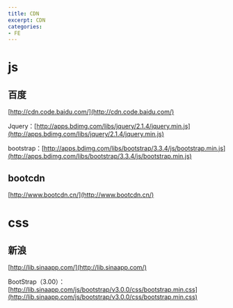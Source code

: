 ```yaml
---
title: CDN
excerpt: CDN
categories: 
- FE
---
```



# js
## 百度
[http://cdn.code.baidu.com/](http://cdn.code.baidu.com/)

Jquery：[http://apps.bdimg.com/libs/jquery/2.1.4/jquery.min.js](http://apps.bdimg.com/libs/jquery/2.1.4/jquery.min.js)

bootstrap：[http://apps.bdimg.com/libs/bootstrap/3.3.4/js/bootstrap.min.js](http://apps.bdimg.com/libs/bootstrap/3.3.4/js/bootstrap.min.js)

## bootcdn
[http://www.bootcdn.cn/](http://www.bootcdn.cn/)

# css
## 新浪
[http://lib.sinaapp.com/](http://lib.sinaapp.com/)

BootStrap（3.00）：[http://lib.sinaapp.com/js/bootstrap/v3.0.0/css/bootstrap.min.css](http://lib.sinaapp.com/js/bootstrap/v3.0.0/css/bootstrap.min.css)
